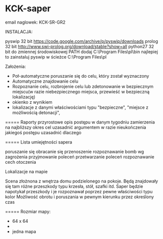 ﻿# KCK-saper
email naglowek:
KCK-SR-GR2

INSTALACJA:

pyswip 32 bit https://code.google.com/archive/p/pyswip/downloads
prolog 32 bit http://www.swi-prolog.org/download/stable?show=all
python27 32 bit 
do zmiennej środowiskowej PATH dodaj C:\Program Files\pl\bin
najlepiej to zainstaluj pyswip w ścieżce C:\Program Files\pl


Założenia:
- Poł-automatyczne poruszanie się do celu, który został wyznaczony
- Automatyczne znajdowanie celu
- Rozpoznanie celu, rozbrojenie celu lub zdetonowanie w bezpiecznym miejscu(w razie niebezpiecznego miejsca, przewieść w bezpieczną lokalizację)
- okienko z wynikiem 
- lokalizacje z danymi właściwościami typu "bezpieczne", "miejsce z możliwością detonacji", 

=====
Raporty przyrostowe
opis postępu w danym tygodniu
zamierzenia na najbliższy okres
cel uzasadnić argumentem
w razie nieukończenia jakiegoś postępu uzasadnić dlaczego

=====
Lista umiejętności sapera

poruszanie się
obracanie się 
przenoszenie
rozpoznawanie bomb wg zagrożenia
przyjmowanie poleceń
przetwarzanie poleceń
rozpoznawanie cech otoczenia

Lokalizacje na mapie

Scena złożnona z wnętrza domu podzielonego na pokoje.
Będą znajdowały się tam różne przeszkody typu krzesła, stół, szafki itd.
Saper będzie napotykał przeszkody i je rozpoznawał poprzez pewne właściwości typu kolor
Możliwość obrotu i poruszania w pewnym kierunku przez określony czas





=====
Rozmiar mapy:
- 64 x 64
- 
- jedna mapa
